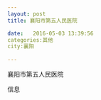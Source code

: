 ```yaml
--- 
layout: post 
title: 襄阳市第五人民医院

date:   2016-05-03 13:39:56 
categories:其他  
city:襄阳
  
--- 
```

   
襄阳市第五人民医院

信息

